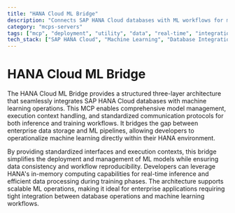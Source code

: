 ```yaml
---
title: "HANA Cloud ML Bridge"
description: "Connects SAP HANA Cloud databases with ML workflows for model management and execution across training and inference pipelines."
category: "mcps-servers"
tags: ["mcp", "deployment", "utility", "data", "real-time", "integration"]
tech_stack: ["SAP HANA Cloud", "Machine Learning", "Database Integration", "Model Management", "Workflow Orchestration"]
---
```


# HANA Cloud ML Bridge

The HANA Cloud ML Bridge provides a structured three-layer architecture that seamlessly integrates SAP HANA Cloud databases with machine learning operations. This MCP enables comprehensive model management, execution context handling, and standardized communication protocols for both inference and training workflows. It bridges the gap between enterprise data storage and ML pipelines, allowing developers to operationalize machine learning directly within their HANA environment.

By providing standardized interfaces and execution contexts, this bridge simplifies the deployment and management of ML models while ensuring data consistency and workflow reproducibility. Developers can leverage HANA's in-memory computing capabilities for real-time inference and efficient data processing during training phases. The architecture supports scalable ML operations, making it ideal for enterprise applications requiring tight integration between database operations and machine learning workflows.
